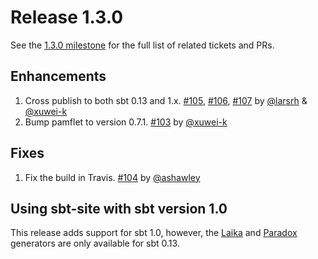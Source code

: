 # Release 1.3.0

See the [1.3.0 milestone] for the full list of related tickets and PRs.

## Enhancements

1. Cross publish to both sbt 0.13 and 1.x. [#105], [#106], [#107] by [@larsrh] & [@xuwei-k]
2. Bump pamflet to version 0.7.1. [#103] by [@xuwei-k]

## Fixes

1. Fix the build in Travis. [#104] by [@ashawley]

## Using sbt-site with sbt version 1.0

This release adds support for sbt 1.0, however, the
[Laika](../src/main/paradox/generators/laika.md) and
[Paradox](../src/main/paradox/generators/paradox.md) generators are only
available for sbt 0.13.

[1.3.0 milestone]: https://github.com/sbt/sbt-site/milestone/5
[#103]: https://github.com/sbt/sbt-site/issues/103
[#104]: https://github.com/sbt/sbt-site/issues/104
[#105]: https://github.com/sbt/sbt-site/issues/105
[#106]: https://github.com/sbt/sbt-site/issues/106
[#107]: https://github.com/sbt/sbt-site/issues/107

[@ashawley]: https://github.com/ashawley
[@larsrh]: https://github.com/larsrh
[@xuwei-k]: https://github.com/xuwei-k
